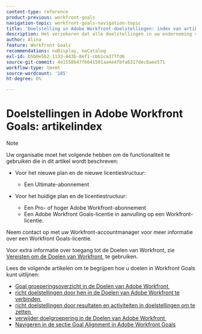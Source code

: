 ```yaml
---
content-type: reference
product-previous: workfront-goals
navigation-topic: workfront-goals-navigation-topic
title: 'Doelstelling in Adobe Workfront-doelstellingen: index van artikel'
description: Het verzekeren dat alle doelstellingen in uw onderneming van om het even welk niveau aan elkaar en aan de algemene strategie worden gericht is een belangrijke stap in het succes van uw organisatie. In de volgende artikelen vindt u meer informatie over het uitlijnen van doelen in Adobe Workfront.
author: Alina
feature: Workfront Goals
recommendations: noDisplay, noCatalog
exl-id: b5b0e5b2-1133-443b-8ef1-cbb1ca377fd6
source-git-commit: 4e1558b47f6041501aa4e4fbfa6317dec8aee571
workflow-type: tm+mt
source-wordcount: '185'
ht-degree: 0%

---
```


# Doelstellingen in Adobe Workfront Goals: artikelindex

<!--Audited P&P only: 4/2025-->

>[!NOTE]
>
>Uw organisatie moet het volgende hebben om de functionaliteit te gebruiken die in dit artikel wordt beschreven:
> 
>* Voor het nieuwe plan en de nieuwe licentiestructuur:
>    
>   * Een Ultimate-abonnement
>      
>* Voor het huidige plan en de licentiestructuur:
>    
>   * Een Pro- of hoger Adobe Workfront-abonnement
>   * Een Adobe Workfront Goals-licentie in aanvulling op een Workfront-licentie.
>    
>Neem contact op met uw Workfront-accountmanager voor meer informatie over een Workfront Goals-licentie.
> 
>Voor extra informatie over toegang tot de Doelen van Workfront, zie [&#x200B; Vereisten om de Doelen van Workfront &#x200B;](/help/quicksilver/workfront-goals/goal-management/access-needed-for-wf-goals.md) te gebruiken.

Lees de volgende artikelen om te begrijpen hoe u doelen in Workfront Goals kunt uitlijnen:

* [&#x200B; Goal groeperingsoverzicht in de Doelen van Adobe Workfront &#x200B;](../../workfront-goals/goal-alignment/goal-alignment-overview.md)
* [&#x200B; richt doelstellingen door hen in de Doelen van Adobe Workfront te verbinden &#x200B;](../../workfront-goals/goal-alignment/align-goals-by-connecting-them.md)
* [&#x200B; richt doelstellingen door resultaten en activiteiten in doelstellingen om te zetten &#x200B;](../../workfront-goals/goal-alignment/align-goals-by-converting-results-activities.md)
* [&#x200B; verwijder doelgroepering in de Doelen van Adobe Workfront &#x200B;](../../workfront-goals/goal-alignment/remove-goal-alignment.md)
* [Navigeren in de sectie Goal Alignment in Adobe Workfront Goals](../../workfront-goals/goal-alignment/navigate-goal-alignment-chart.md)
